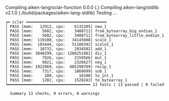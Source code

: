  Compiling aiken-lang/sclar-function 0.0.0 (.)
    Compiling aiken-lang/stdlib v2.1.0 (./build/packages/aiken-lang-stdlib)
      Testing ...

    ┍━ sclar ━━━━━━━━━━━━━━━━━━━━━━━━━━━━━━━━━━━
    │ PASS [mem:   12912, cpu:    6132205] new_1
    │ PASS [mem:    5602, cpu:    3408711] from_bytearray_big_endian_1
    │ PASS [mem:    5602, cpu:    3408711] from_bytearray_little_endian_1
    │ PASS [mem:  119100, cpu:   34145608] scale_1
    │ PASS [mem:  183444, cpu:   51188392] scale2_1
    │ PASS [mem:   10732, cpu:    2934502] add_1
    │ PASS [mem: 3840299, cpu: 1208251881] div_1
    │ PASS [mem:    7926, cpu:    2159566] mul_1
    │ PASS [mem:    9021, cpu:    2326627] neg_1
    │ PASS [mem: 1922069, cpu:  605299789] recip_1
    │ PASS [mem:    7317, cpu:    1860699] sub_1
    │ PASS [mem:     200, cpu:      16100] to_int_1
    │ PASS [mem:    1202, cpu:    1528243] to_bytearray_1
    ┕━━━━━━━━━━━━━━━━━━━━━━━━━━━━━━━━━━━━ 13 tests | 13 passed | 0 failed

      Summary 13 checks, 0 errors, 0 warnings